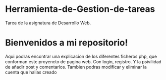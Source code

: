 # Herramienta-de-Gestion-de-tareas
Tarea de la asignatura de Desarrollo Web.
# Bienvenidos a mi repositorio!
Aqui podras encontrar una explicacion de los diferentes ficheros php, que conforman este proyencto de pagina web.
Con login, registro. Y la psivilidad de añadir post y comentarlos. Tambien podras modificar y eliminar la cuenta 
que hallas creado
